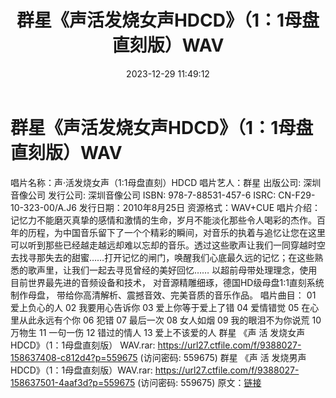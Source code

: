 ﻿---
title: 群星《声活发烧女声HDCD》（1：1母盘直刻版）WAV
date: 2023-12-29 11:49:12
categories: WAV车载音乐、镜像
tags: 华语中文
---
# 群星《声活发烧女声HDCD》（1：1母盘直刻版）WAV

唱片名称：声·活发烧女声（1:1母盘直刻）HDCD
唱片艺人：群星
出版公司: 深圳音像公司
发行公司: 深圳音像公司
ISBN: 978-7-88531-457-6
ISRC: CN-F29-10-323-00/A.J6
发行日期：2010年8月25日
资源格式：WAV+CUE
唱片介绍：
记忆力不能磨灭真挚的感情和激情的生命，岁月不能淡化那些令人喝彩的杰作。百年的历程，为中国音乐留下了一个个精彩的瞬间，对音乐的执着与追忆让您在这里可以听到那些已经越走越远却难以忘却的音乐。透过这些歌声让我们一同穿越时空去找寻那失去的甜蜜……打开记忆的闸门，唤醒我们心底最久远的记忆；在这些熟悉的歌声里，让我们一起去寻觅曾经的美好回忆……
以超前母带处理理念，使用目前世界最先进的音频设备和技术，
对音源精雕细琢，德国HD级母盘1:1直刻系统制作母盘，
带给你高清解析、震撼音效、完美音质的音乐作品。
唱片曲目：
01 爱上负心的人
02 我要用心告诉你
03 爱上你等于爱上了错
04 爱情错觉
05 在心里从此永远有个你
06 犯错
07 最后一次
08 女人如烟
09 我的眼泪不为你说荒
10 万物生
11 一句一伤
12 错过的情人
13 爱上不该爱的人
群星 《声 活 发烧女声HDCD》（1：1母盘直刻版） WAV.rar: https://url27.ctfile.com/f/9388027-158637408-c812d4?p=559675
(访问密码: 559675)
群星 《声 活 发烧男声HDCD》（1：1母盘直刻版）WAV.rar: https://url27.ctfile.com/f/9388027-158637501-4aaf3d?p=559675
(访问密码: 559675)
原文：[链接](https://blog.sina.com.cn/s/blog_1647c7e760103140t.html)